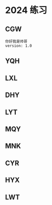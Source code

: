 # 2024 练习

## CGW
    你好我是帅哥
    version: 1.0
## YQH

## LXL

## DHY

## LYT

## MQY

## MNK

## CYR

## HYX

## LWT
